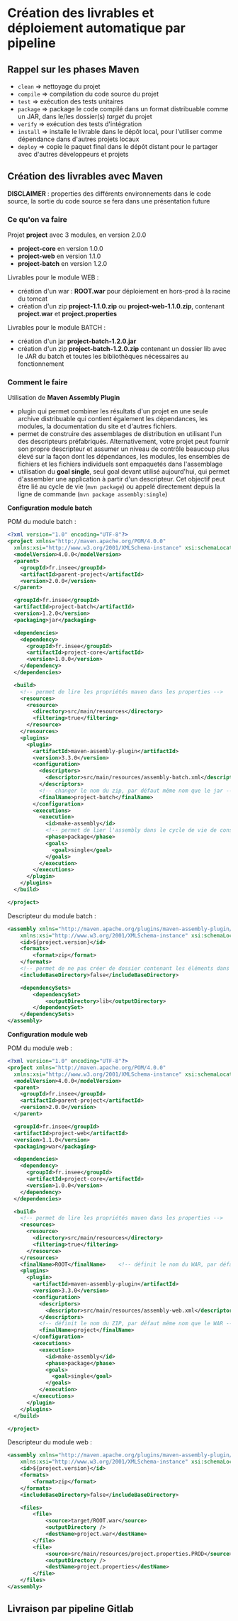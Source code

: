 # Création des livrables et déploiement automatique par pipeline

## Rappel sur les phases Maven

- `clean` => nettoyage du projet
- `compile` => compilation du code source du projet
- `test` => exécution des tests unitaires
- `package` => package le code compilé dans un format distribuable comme un JAR, dans le/les dossier(s) *target* du projet
- `verify` => exécution des tests d'intégration
- `install` => installe le livrable dans le dépôt local, pour l'utiliser comme dépendance dans d'autres projets locaux
- `deploy` => copie le paquet final dans le dépôt distant pour le partager avec d'autres développeurs et projets

## Création des livrables avec Maven

**DISCLAIMER** : properties des différents environnements dans le code source, la sortie du code source se fera dans une présentation future

### Ce qu'on va faire

Projet **project** avec 3 modules, en version 2.0.0
- **project-core** en version 1.0.0
- **project-web** en version 1.1.0
- **project-batch** en version 1.2.0

Livrables pour le module WEB :
- création d'un war : **ROOT.war** pour déploiement en hors-prod à la racine du tomcat
- création d'un zip **project-1.1.0.zip** ou **project-web-1.1.0.zip**, contenant **project.war** et **project.properties**

Livrables pour le module BATCH :
- création d'un jar **project-batch-1.2.0.jar**
- création d'un zip **project-batch-1.2.0.zip** contenant un dossier lib avec le JAR du batch et toutes les bibliothèques nécessaires au fonctionnement

### Comment le faire

Utilisation de **Maven Assembly Plugin**
- plugin qui permet combiner les résultats d'un projet en une seule archive distribuable qui contient également les dépendances, les modules, la documentation du site et d'autres fichiers.
- permet de construire des assemblages de distribution en utilisant l'un des descripteurs préfabriqués. Alternativement, votre projet peut fournir son propre descripteur et assumer un niveau de contrôle beaucoup plus élevé sur la façon dont les dépendances, les modules, les ensembles de fichiers et les fichiers individuels sont empaquetés dans l'assemblage
- utilisation du **goal single**, seul goal devant utilisé aujourd'hui, qui permet d'assembler une application à partir d'un descripteur. Cet objectif peut être lié au cycle de vie (`mvn package`) ou appelé directement depuis la ligne de commande (`mvn package assembly:single`)


**Configuration module batch**

POM du module batch :
```xml
<?xml version="1.0" encoding="UTF-8"?>
<project xmlns="http://maven.apache.org/POM/4.0.0"
  xmlns:xsi="http://www.w3.org/2001/XMLSchema-instance" xsi:schemaLocation="http://maven.apache.org/POM/4.0.0 http://maven.apache.org/xsd/maven-4.0.0.xsd">
  <modelVersion>4.0.0</modelVersion>
  <parent>
    <groupId>fr.insee</groupId>
    <artifactId>parent-project</artifactId>
    <version>2.0.0</version>
  </parent>

  <groupId>fr.insee</groupId>
  <artifactId>project-batch</artifactId>
  <version>1.2.0</version>
  <packaging>jar</packaging>

  <dependencies>
    <dependency>
      <groupId>fr.insee</groupId>
      <artifactId>project-core</artifactId>
      <version>1.0.0</version>
    </dependency>
  </dependencies>

  <build>
    <!-- permet de lire les propriétés maven dans les properties -->
    <resources>
      <resource>
        <directory>src/main/resources</directory>
        <filtering>true</filtering>
      </resource>
    </resources>
    <plugins>
      <plugin>
        <artifactId>maven-assembly-plugin</artifactId>
        <version>3.3.0</version>
        <configuration>
          <descriptors>
            <descriptor>src/main/resources/assembly-batch.xml</descriptor>
          </descriptors>
          <!-- changer le nom du zip, par défaut même nom que le jar -->
          <finalName>project-batch</finalName>
        </configuration>
        <executions>
          <execution>
            <id>make-assembly</id>
            <!-- permet de lier l'assembly dans le cycle de vie de construction du livrable -->
            <phase>package</phase>
            <goals>
              <goal>single</goal>
            </goals>
          </execution>
        </executions>
      </plugin>
    </plugins>
  </build>

</project>
```

Descripteur du module batch :
```xml
<assembly xmlns="http://maven.apache.org/plugins/maven-assembly-plugin/assembly/1.1.0"
	xmlns:xsi="http://www.w3.org/2001/XMLSchema-instance" xsi:schemaLocation="http://maven.apache.org/plugins/maven-assembly-plugin/assembly/1.1.0 http://maven.apache.org/xsd/assembly-1.1.0.xsd">
	<id>${project.version}</id>
	<formats>
		<format>zip</format>
	</formats>
	<!-- permet de ne pas créer de dossier contenant les éléments dans le zip -->
	<includeBaseDirectory>false</includeBaseDirectory>

	<dependencySets>
		<dependencySet>
			<outputDirectory>lib</outputDirectory>
		</dependencySet>
	</dependencySets>
</assembly>
```

**Configuration module web**

POM du module web :
```xml
<?xml version="1.0" encoding="UTF-8"?>
<project xmlns="http://maven.apache.org/POM/4.0.0"
  xmlns:xsi="http://www.w3.org/2001/XMLSchema-instance" xsi:schemaLocation="http://maven.apache.org/POM/4.0.0 http://maven.apache.org/xsd/maven-4.0.0.xsd">
  <modelVersion>4.0.0</modelVersion>
  <parent>
    <groupId>fr.insee</groupId>
    <artifactId>parent-project</artifactId>
    <version>2.0.0</version>
  </parent>

  <groupId>fr.insee</groupId>
  <artifactId>project-web</artifactId>
  <version>1.1.0</version>
  <packaging>war</packaging>

  <dependencies>
    <dependency>
      <groupId>fr.insee</groupId>
      <artifactId>project-core</artifactId>
      <version>1.0.0</version>
    </dependency>
  </dependencies>

  <build>
    <!-- permet de lire les propriétés maven dans les properties -->
    <resources>
      <resource>
        <directory>src/main/resources</directory>
        <filtering>true</filtering>
      </resource>
    </resources>
    <finalName>ROOT</finalName>    <!-- définit le nom du WAR, par défaut ${artifactId}-${version} -->
    <plugins>
      <plugin>
        <artifactId>maven-assembly-plugin</artifactId>
        <version>3.3.0</version>
        <configuration>
          <descriptors>
            <descriptor>src/main/resources/assembly-web.xml</descriptor>
          </descriptors>
          <!-- définit le nom du ZIP, par défaut même nom que le WAR -->
          <finalName>project</finalName>
        </configuration>
        <executions>
          <execution>
            <id>make-assembly</id>
            <phase>package</phase>
            <goals>
              <goal>single</goal>
            </goals>
          </execution>
        </executions>
      </plugin>
    </plugins>
  </build>

</project>
```

Descripteur du module web :
```xml
<assembly xmlns="http://maven.apache.org/plugins/maven-assembly-plugin/assembly/1.1.2"
	xmlns:xsi="http://www.w3.org/2001/XMLSchema-instance" xsi:schemaLocation="http://maven.apache.org/plugins/maven-assembly-plugin/assembly/1.1.2 http://maven.apache.org/xsd/assembly-1.1.2.xsd">
	<id>${project.version}</id>
	<formats>
		<format>zip</format>
	</formats>
	<includeBaseDirectory>false</includeBaseDirectory>

	<files>
		<file>
			<source>target/ROOT.war</source>
			<outputDirectory />
			<destName>project.war</destName>
		</file>
		<file>
			<source>src/main/resources/project.properties.PROD</source>
			<outputDirectory />
			<destName>project.properties</destName>
		</file>
	</files>
</assembly>
```

## Livraison par pipeline Gitlab
